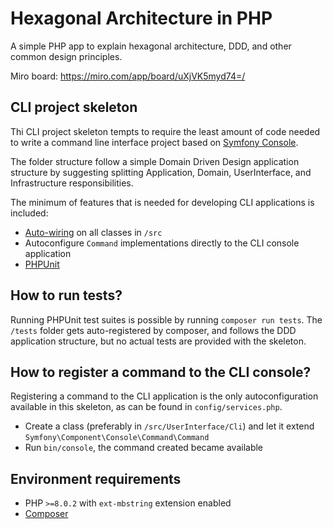 # Hexagonal Architecture in PHP

A simple PHP app to explain hexagonal architecture, DDD, and other common design principles.

Miro board: https://miro.com/app/board/uXjVK5myd74=/

## CLI project skeleton
Thi CLI project skeleton tempts to require the least amount of code needed to write a command line interface project
based on [Symfony Console](https://symfony.com/doc/current/components/console.html).

The folder structure follow a simple Domain Driven Design application structure by suggesting splitting Application,
Domain, UserInterface, and Infrastructure responsibilities.

The minimum of features that is needed for developing CLI applications is included:

* [Auto-wiring](https://symfony.com/doc/current/service_container/autowiring.html) on all classes in `/src`
* Autoconfigure `Command` implementations directly to the CLI console application
* [PHPUnit](https://phpunit.de/)

## How to run tests?

Running PHPUnit test suites is possible by running `composer run tests`. The `/tests` folder gets auto-registered by
composer, and follows the DDD application structure, but no actual tests are provided with the skeleton.

## How to register a command to the CLI console?

Registering a command to the CLI application is the only autoconfiguration available in this skeleton, as can be found
in `config/services.php`.

* Create a class (preferably in `/src/UserInterface/Cli`) and let it extend `Symfony\Component\Console\Command\Command`
* Run `bin/console`, the command created became available

## Environment requirements

* PHP `>=8.0.2` with `ext-mbstring` extension enabled
* [Composer](https://getcomposer.org/)
